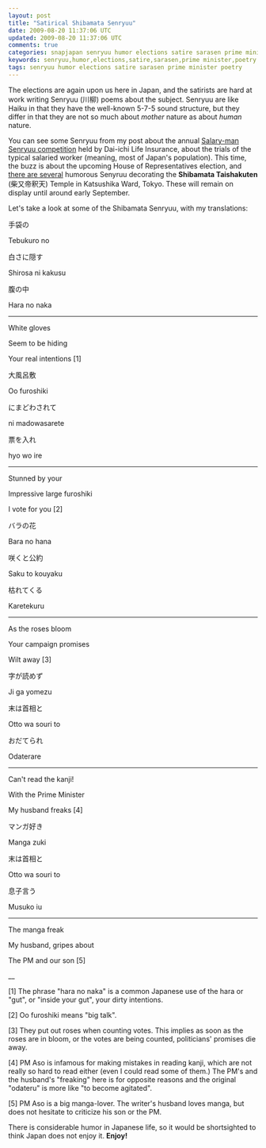```yaml
---           
layout: post
title: "Satirical Shibamata Senryuu"
date: 2009-08-20 11:37:06 UTC
updated: 2009-08-20 11:37:06 UTC
comments: true
categories: snapjapan senryuu humor elections satire sarasen prime minister poetry
keywords: senryuu,humor,elections,satire,sarasen,prime minister,poetry
tags: senryuu humor elections satire sarasen prime minister poetry
---
```

 

The elections are again upon us here in Japan, and the satirists are hard at work writing Senryuu (川柳) poems about the subject. Senryuu are like Haiku in that they have the well-known 5-7-5 sound structure, but they differ in that they are not so much about _mother_ nature as about _human_ nature. 


You can see some Senryuu from my post about the annual [Salary-man Senryuu competition](http://rick.cogley.info/snapjapan/index.php?id=9131646779081025259) held by Dai-ichi Life Insurance, about the trials of the typical salaried worker (meaning, most of Japan's population). This time, the buzz is about the upcoming House of Representatives election, and [there are several](http://mainichi.jp/select/wadai/news/20090723k0000m040034000c.html) humorous Senyruu decorating the **Shibamata Taishakuten** (柴又帝釈天) Temple in Katsushika Ward, Tokyo. These will remain on display until around early September.


Let's take a look at some of the Shibamata Senryuu, with my translations: 


> 


手袋の


Tebukuro no


白さに隠す


Shirosa ni kakusu


腹の中


Hara no naka 





> 


****


White gloves


Seem to be hiding


Your real intentions [1]








> 


大風呂敷


Oo furoshiki


にまどわされて


ni madowasarete


票を入れ


hyo wo ire





> 


****


Stunned by your


Impressive large furoshiki


I vote for you [2]








> 


バラの花


Bara no hana


咲くと公約


Saku to kouyaku


枯れてくる


Karetekuru





> 


****


As the roses bloom


Your campaign promises


Wilt away [3]








> 


字が読めず


Ji ga yomezu


末は首相と


Otto wa souri to


おだてられ


Odaterare





> 


****


Can't read the kanji!


With the Prime Minister


My husband freaks [4]








> 


マンガ好き


Manga zuki


末は首相と


Otto wa souri to


息子言う


Musuko iu





> 


****


The manga freak


My husband, gripes about


The PM and our son [5]








__


[1] The phrase "hara no naka" is a common Japanese use of the hara or "gut", or "inside your gut", your dirty intentions. 


[2] Oo furoshiki means "big talk". 


[3] They put out roses when counting votes. This implies as soon as the roses are in bloom, or the votes are being counted, politicians' promises die away. 


[4] PM Aso is infamous for making mistakes in reading kanji, which are not really so hard to read either (even I could read some of them.) The PM's and the husband's "freaking" here is for opposite reasons and the original "odateru" is more like "to become agitated".


[5] PM Aso is a big manga-lover. The writer's husband loves manga, but does not hesitate to criticize his son or the PM. 





There is considerable humor in Japanese life, so it would be shortsighted to think Japan does not enjoy it. **Enjoy!**

